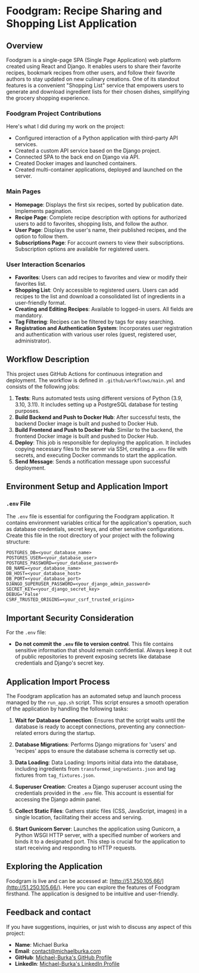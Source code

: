 # Foodgram: Recipe Sharing and Shopping List Application

## Overview

Foodgram is a single-page SPA (Single Page Application) web platform created using React and Django. It enables users to share their favorite recipes, bookmark recipes from other users, and follow their favorite authors to stay updated on new culinary creations. One of its standout features is a convenient "Shopping List" service that empowers users to generate and download ingredient lists for their chosen dishes, simplifying the grocery shopping experience.

### Foodgram Project Contributions

Here's what I did during my work on the project:
- Configured interaction of a Python application with third-party API services.
- Created a custom API service based on the Django project.
- Connected SPA to the back end on Django via API.
- Created Docker images and launched containers.
- Created multi-container applications, deployed and launched on the server.

### Main Pages

- **Homepage**: Displays the first six recipes, sorted by publication date. Implements pagination.
- **Recipe Page**: Complete recipe description with options for authorized users to add to favorites, shopping lists, and follow the author.
- **User Page**: Displays the user's name, their published recipes, and the option to follow them.
- **Subscriptions Page**: For account owners to view their subscriptions. Subscription options are available for registered users.

### User Interaction Scenarios

- **Favorites**: Users can add recipes to favorites and view or modify their favorites list.
- **Shopping List**: Only accessible to registered users. Users can add recipes to the list and download a consolidated list of ingredients in a user-friendly format.
- **Creating and Editing Recipes**: Available to logged-in users. All fields are mandatory.
- **Tag Filtering**: Recipes can be filtered by tags for easy searching.
- **Registration and Authentication System**: Incorporates user registration and authentication with various user roles (guest, registered user, administrator).


## Workflow Description

This project uses GitHub Actions for continuous integration and deployment. The workflow is defined in `.github/workflows/main.yml` and consists of the following jobs:

1. **Tests**: Runs automated tests using different versions of Python (3.9, 3.10, 3.11). It includes setting up a PostgreSQL database for testing purposes.
2. **Build Backend and Push to Docker Hub**: After successful tests, the backend Docker image is built and pushed to Docker Hub.
3. **Build Frontend and Push to Docker Hub**: Similar to the backend, the frontend Docker image is built and pushed to Docker Hub.
4. **Deploy**: This job is responsible for deploying the application. It includes copying necessary files to the server via SSH, creating a `.env` file with secrets, and executing Docker commands to start the application.
5. **Send Message**: Sends a notification message upon successful deployment.

## Environment Setup and Application Import

### `.env` File

The `.env` file is essential for configuring the Foodgram application. It contains environment variables critical for the application's operation, such as database credentials, secret keys, and other sensitive configurations. Create this file in the root directory of your project with the following structure:

```env
POSTGRES_DB=<your_database_name>
POSTGRES_USER=<your_database_user>
POSTGRES_PASSWORD=<your_database_password>
DB_NAME=<your_database_name>
DB_HOST=<your_database_host>
DB_PORT=<your_database_port>
DJANGO_SUPERUSER_PASSWORD=<your_django_admin_password>
SECRET_KEY=<your_django_secret_key>
DEBUG='False'
CSRF_TRUSTED_ORIGINS=<your_csrf_trusted_origins>
```

## Important Security Consideration

For the `.env` file:

- **Do not commit the `.env` file to version control**. This file contains sensitive information that should remain confidential. Always keep it out of public repositories to prevent exposing secrets like database credentials and Django's secret key.

## Application Import Process

The Foodgram application has an automated setup and launch process managed by the `run_app.sh` script. This script ensures a smooth operation of the application by handling the following tasks:

1. **Wait for Database Connection**: Ensures that the script waits until the database is ready to accept connections, preventing any connection-related errors during the startup.

2. **Database Migrations**: Performs Django migrations for 'users' and 'recipes' apps to ensure the database schema is correctly set up.

3. **Data Loading**: Data Loading: Imports initial data into the database, including ingredients from `transformed_ingredients.json` and tag fixtures from `tag_fixtures.json`.

4. **Superuser Creation**: Creates a Django superuser account using the credentials provided in the `.env` file. This account is essential for accessing the Django admin panel.

5. **Collect Static Files**: Gathers static files (CSS, JavaScript, images) in a single location, facilitating their access and serving.

6. **Start Gunicorn Server**: Launches the application using Gunicorn, a Python WSGI HTTP server, with a specified number of workers and binds it to a designated port. This step is crucial for the application to start receiving and responding to HTTP requests.

## Exploring the Application

Foodgram is live and can be accessed at: [http://51.250.105.66/](http://51.250.105.66/). Here you can explore the features of Foodgram firsthand. The application is designed to be intuitive and user-friendly.

## Feedback and contact

If you have suggestions, inquiries, or just wish to discuss any aspect of this project:

- **Name**: Michael Burka 
- **Email**: [contact@michaelburka.com](mailto:contact@michaelburka.com) 
- **GitHub**: [Michael-Burka's GitHub Profile](https://github.com/Michael-Burka/) 
- **LinkedIn**: [Michael-Burka's LinkedIn Profile](https://www.linkedin.com/in/michael-burka-485832251/) 
